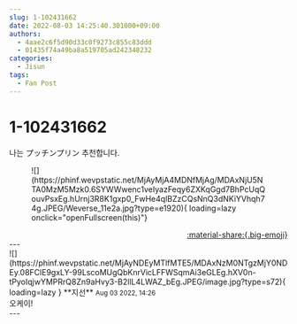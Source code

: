 ```yaml
---
slug: 1-102431662
date: 2022-08-03 14:25:40.301000+09:00
authors:
  - 4aae2c6f5d90d33c0f9273c855c83ddd
  - 01435f74a49ba8a519705ad242348232
categories:
  - Jisun
tags:
  - Fan Post
---
```


# 1-102431662

<div class="post-container" markdown="1">
<div class="content-container md-sidebar__scrollwrap" markdown="1">

나는 プッチンプリン 추천합니다.
<figure markdown="1">
![](https://phinf.wevpstatic.net/MjAyMjA4MDNfMjAg/MDAxNjU5NTA0MzM5Mzk0.6SYWWwenc1veIyazFeqy6ZXKqGgd7BhPcUqQouvPsxEg.hUrnj3R8K1gxp0_FwHe4qlBZzCQsNnQ3dNKiYVhqh74g.JPEG/Weverse_11e2a.jpg?type=e1920){ loading=lazy onclick="openFullscreen(this)"}
</figure>


</div>
</div>

<div style="text-align: right;" markdown="1">
<a href="https://weverse.io/fromis9/fanpost/1-102431662" style="text-align: right;">:material-share:{.big-emoji}</a>
</div>
---

<div class="comments-container md-sidebar__scrollwrap" markdown="1">
<div class="comment" markdown="1">
<div class='id-container' markdown="1">
![](https://phinf.wevpstatic.net/MjAyNDEyMTlfMTE5/MDAxNzM0NTgzMjY0NDEy.08FClE9gxLY-99LscoMUgQbKnrVicLFFWSqmAi3eGLEg.hXV0n-tPyoIqjwYMPRrQ8Zn9aHvy3-B2llL4LWAZ_bEg.JPEG/image.jpg?type=s72){ loading=lazy }
**<span class="artist">지선</span>** <small>Aug 03 2022, 14:26</small><br>
</div>
<div class='comment-body' markdown="1">
오케이!
</div>
</div>
</div>
---
